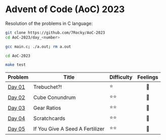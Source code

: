 # Advent of Code (AoC) 2023

Resolution of the problems in C language:

```bash
git clone https://github.com/7Rocky/AoC-2023
cd AoC-2023/day_<number>

gcc main.c; ./a.out; rm a.out
```

```bash
cd AoC-2023

make test
```

| Problem          | Title                           | Difficulty                     | Feelings         |
| ---------------- | ------------------------------- | ------------------------------ |:----------------:|
| [Day 01](day_01) | Trebuchet?!                     | :star:                         | :shrug:          |
| [Day 02](day_02) | Cube Conundrum                  | :star::star:                   | :thinking:       |
| [Day 03](day_03) | Gear Ratios                     | :star::star:                   | :shrug:          |
| [Day 04](day_04) | Scratchcards                    | :star::star:                   | :thinking:       |
| [Day 05](day_05) | If You Give A Seed A Fertilizer | :star::star:                   | :raised_eyebrow: |
